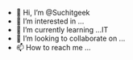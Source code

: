- 👋 Hi, I’m @Suchitgeek
- 👀 I’m interested in ...
- 🌱 I’m currently learning ...IT
- 💞️ I’m looking to collaborate on ...
- 📫 How to reach me ...

<!---
Suchitgeek/Suchitgeek is a ✨ special ✨ repository because its `README.md` (this file) appears on your GitHub profile.
You can click the Preview link to take a look at your changes.
--->
